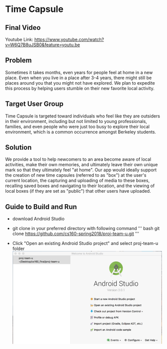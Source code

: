 # Time Capsule

## Final Video

Youtube Link: https://www.youtube.com/watch?v=W6Q7B8uJSB0&feature=youtu.be

## Problem

Sometimes it takes months, even years for people feel at home in a new place. Even when you live in a place after 3-4 years, there might still be places around you that you might not have explored. We plan to expedite this process by helping users stumble on their new favorite local activity.

## Target User Group

Time Capsule is targeted toward individuals who feel like they are outsiders in their environment, including but not limited to young professionals, families, and even people who were just too busy to explore their local environment, which is a common occurrence amongst Berkeley students.

## Solution

We provide a tool to help newcomers to an area become aware of local activities, make their own memories, and ultimately leave their own unique mark so that they ultimately feel "at home". Our app would ideally support the creation of new time capsules (referred to as "box") at the user's current location, the capturing and uploading of media to these boxes, recalling saved boxes and navigating to their location, and the viewing of local boxes (if they are set as "public") that other users have uploaded.

## Guide to Build and Run

- download Android Studio

- git clone in your preferred directory with following command
''' bash
git clone https://github.com/cs160-spring2018/proj-team-u.git
'''

- Click "Open an existing Android Studio project" and select proj-team-u folder
![android studio setup](/android_setup.png)
